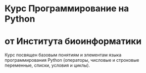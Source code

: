 # Курс Программирование на Python
# от Института биоинформатики
Курс посвящен базовым понятиям и элементам языка программирования Python (операторы, числовые и строковые переменные, списки, условия и циклы).